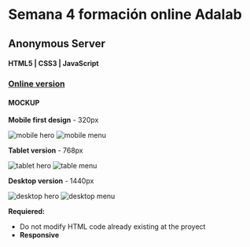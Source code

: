 # Semana 4 formación online Adalab

## Anonymous Server
#### HTML5 | CSS3 | JavaScript

### [Online version ](http://beta.adalab.es/formacion-online-anonymous-server-marpri-17/)


#### MOCKUP

**Mobile first design** - 320px


![mobile hero](/guias/mobile/00-mobile.png)
![mobile menu](/guias/mobile/01-menu-mobile.png)

**Tablet version** - 768px


![tablet hero](/guias/tablet/00-tablet.png)
![table menu](/guias/tablet/01-menu-tablet.png)


**Desktop version** - 1440px


![desktop hero](/guias/desktop/00-desktop.png)
![desktop menu](/guias/desktop/01-menu-desktop.png)


**Requiered:**
- Do not modify HTML code already existing at the proyect
- **Responsive**
